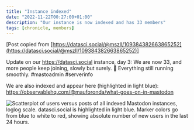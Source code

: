 ```yaml
---
title: "Instance indexed"
date: "2022-11-22T00:27:00+01:00"
description: "Our instance is now indexed and has 33 members"
tags: [chronicle, members]
---
```


[Post copied from [https://datasci.social/@mszll/109384382663865252](https://datasci.social/@mszll/109384382663865252)]

Update on our https://datasci.social instance, day 3: We are now 33, and more people keep joining, slowly but surely. 🐌 Everything still running smoothly. #mastoadmin #serverinfo

We are also indexed and appear here (highlighted in light blue): https://observablehq.com/@mauforonda/what-goes-on-in-mastodon

![Scatterplot of users versus posts of all indexed Mastodon instances, loglog scale. datasci.social is highlighted in light blue. Marker colors go from blue to white to red, showing absolute number of new users in the last 24 hours.](https://datascisocial.github.io/blog/images/5ee523d417cb4cf7.png "Scatterplot of users versus posts of all indexed Mastodon instances, loglog scale. datasci.social is highlighted in light blue. Marker colors go from blue to white to red, showing absolute number of new users in the last 24 hours.")